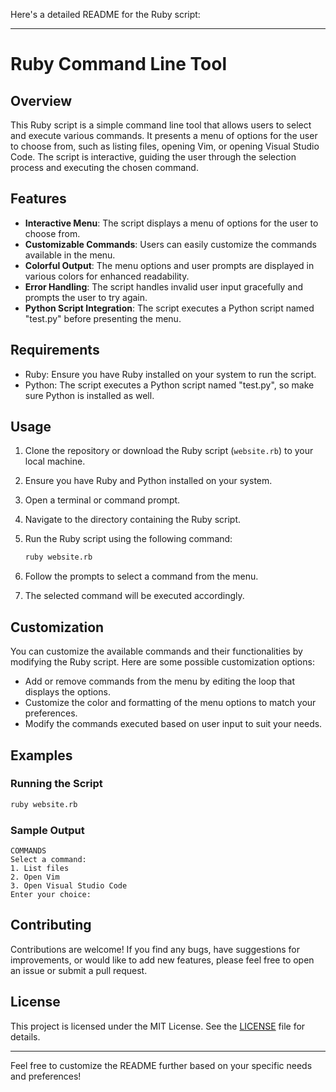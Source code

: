Here's a detailed README for the Ruby script:

---

# Ruby Command Line Tool

## Overview

This Ruby script is a simple command line tool that allows users to select and execute various commands. It presents a menu of options for the user to choose from, such as listing files, opening Vim, or opening Visual Studio Code. The script is interactive, guiding the user through the selection process and executing the chosen command.

## Features

- **Interactive Menu**: The script displays a menu of options for the user to choose from.
- **Customizable Commands**: Users can easily customize the commands available in the menu.
- **Colorful Output**: The menu options and user prompts are displayed in various colors for enhanced readability.
- **Error Handling**: The script handles invalid user input gracefully and prompts the user to try again.
- **Python Script Integration**: The script executes a Python script named "test.py" before presenting the menu.

## Requirements

- Ruby: Ensure you have Ruby installed on your system to run the script.
- Python: The script executes a Python script named "test.py", so make sure Python is installed as well.

## Usage

1. Clone the repository or download the Ruby script (`website.rb`) to your local machine.
2. Ensure you have Ruby and Python installed on your system.
3. Open a terminal or command prompt.
4. Navigate to the directory containing the Ruby script.
5. Run the Ruby script using the following command:

    ```bash
    ruby website.rb
    ```

6. Follow the prompts to select a command from the menu.
7. The selected command will be executed accordingly.

## Customization

You can customize the available commands and their functionalities by modifying the Ruby script. Here are some possible customization options:

- Add or remove commands from the menu by editing the loop that displays the options.
- Customize the color and formatting of the menu options to match your preferences.
- Modify the commands executed based on user input to suit your needs.

## Examples

### Running the Script

```bash
ruby website.rb
```

### Sample Output

```
COMMANDS
Select a command:
1. List files
2. Open Vim
3. Open Visual Studio Code
Enter your choice:
```

## Contributing

Contributions are welcome! If you find any bugs, have suggestions for improvements, or would like to add new features, please feel free to open an issue or submit a pull request.

## License

This project is licensed under the MIT License. See the [LICENSE](LICENSE) file for details.

---

Feel free to customize the README further based on your specific needs and preferences!